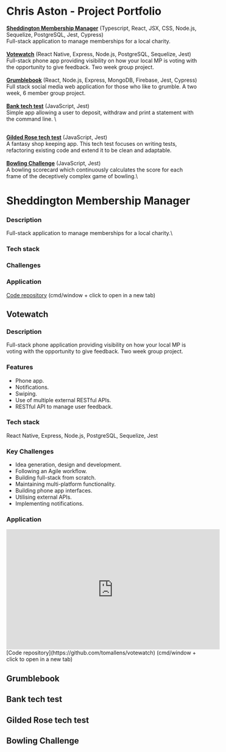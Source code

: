 # Chris Aston - Project Portfolio

**[Sheddington Membership Manager](#shed)** (Typescript, React, JSX, CSS, Node.js, Sequelize, PostgreSQL, Jest, Cypress)\
Full-stack application to manage memberships for a local charity.\
\
**[Votewatch](#votewatch)** (React Native, Express, Node.js, PostgreSQL, Sequelize, Jest)\
Full-stack phone app providing visibility on how your local MP is voting with the opportunity to give feedback. Two week group project.\
\
**[Grumblebook](#grumblebook)** (React, Node.js, Express, MongoDB, Firebase, Jest, Cypress)\
Full stack social media web application for those who like to grumble. A two week, 6 member group project.\
\
**[Bank tech test](#bank)** (JavaScript, Jest)\
Simple app allowing a user to deposit, withdraw and print a statement with the command line. \

\
**[Gilded Rose tech test](#gilded-rose)** (JavaScript, Jest)\
A fantasy shop keeping app. This tech test focuses on writing tests, refactoring existing code and extend it to be clean and adaptable.\
\
**[Bowling Challenge](#bowling)** (JavaScript, Jest)\
A bowling scorecard which continuously calculates the score for each frame of the deceptively complex game of bowling.\

# <a name="sheddington">Sheddington Membership Manager</a>

### Description

Full-stack application to manage memberships for a local charity.\

### Tech stack

### Challenges

### Application

[Code repository]() (cmd/window + click to open in a new tab)

## <a name="votewatch">Votewatch</a>

### Description

Full-stack phone application providing visibility on how your local MP is voting with the opportunity to give feedback. Two week group project.

### Features

- Phone app.
- Notifications.
- Swiping.
- Use of multiple external RESTful APIs.
- RESTful API to manage user feedback.

### Tech stack

React Native, Express, Node.js, PostgreSQL, Sequelize, Jest

### Key Challenges

- Idea generation, design and development.
- Following an Agile workflow.
- Building full-stack from scratch.
- Maintaining multi-platform functionality.
- Building phone app interfaces.
- Utilising external APIs.
- Implementing notifications.

### Application

<iframe width="560" height="315" src="https://www.youtube.com/embed/ygtw67MctDw?start=7" title="YouTube video player" frameborder="0" allow="accelerometer; autoplay; clipboard-write; encrypted-media; gyroscope; picture-in-picture; web-share" allowfullscreen></iframe>
[Code repository](https://github.com/tomallens/votewatch) (cmd/window + click to open in a new tab)

## <a name="grumblebook">Grumblebook</a>

## <a name="bank">Bank tech test</a>

## <a name="gilded-rose">Gilded Rose tech test</a>

## <a name="bowling">Bowling Challenge</a>
